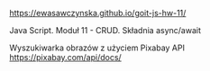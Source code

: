https://ewasawczynska.github.io/goit-js-hw-11/

Java Script. Moduł 11 - CRUD. Składnia async/await

Wyszukiwarka obrazów z użyciem Pixabay API https://pixabay.com/api/docs/
